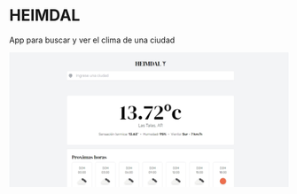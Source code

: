 # HEIMDAL 

App para buscar y ver el clima de una ciudad

![vista_previa](./public/vista_previa.jpeg)

